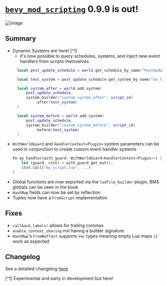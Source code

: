 # [`bevy_mod_scripting`](https://github.com/makspll/bevy_mod_scripting/) 0.9.9 is out!

![image](https://github.com/user-attachments/assets/6ae0f927-ea1b-4d90-a809-4cc513e49b18)

## Summary 
- Dynamic Systems are here! [^1]
    - it's now possible to query schedules, systems, and inject new event handlers from scripts themselves:
  ```lua
    local post_update_schedule = world.get_schedule_by_name("PostUpdate")

    local test_system = post_update_schedule:get_system_by_name("on_test_post_update")

    local system_after = world.add_system(
        post_update_schedule,
        system_builder("custom_system_after", script_id)
            :after(test_system)
    )

    local system_before = world.add_system(
        post_update_schedule,
        system_builder("custom_system_before", script_id)
            :before(test_system)
    )
  ```
- `WithWorldGuard` and `HandlerContext<Plugin>` system parameters can be used in conjunction to create custom event handler systems
   ```rust
   fn my_handler(with_guard: WithWorldGuard<HandlerContext<Plugin>>) {
       let (guard, ctxt) = with_guard.get_mut();
       ctxt.call("my_script.lua", ...)
   }
   ``` 
- Global functions are now exported via the `ladfile_builder` plugin, BMS globals can be seen in the book
- `HashMap` fields can now be set by reflection
- Tuples now have a `FromScript` implementation

## Fixes
- `callback_labels!` allows for trailing commas
- `enable_context_sharing` not having a builder signature
- `HashMap`'s `FromReflect` supports `Vec` types meaning empty Lua maps `{}` work as expected 

## Changelog
See a detailed changelog [here](https://github.com/makspll/bevy_mod_scripting/blob/main/CHANGELOG.md)

[^1] Experimental and early in development but here!
